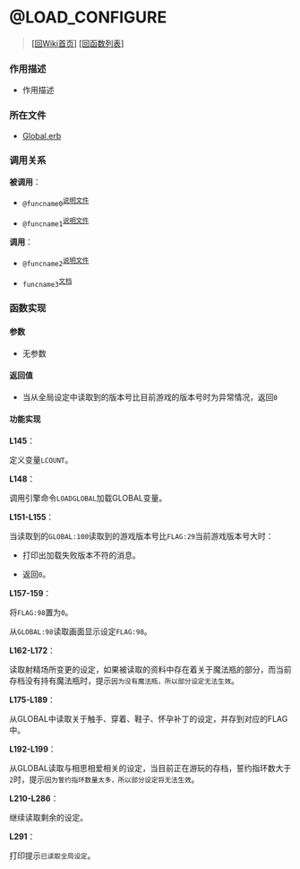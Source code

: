 ﻿# @LOAD_CONFIGURE

> [\[回Wiki首页\]](/Wiki) [\[回函数列表\]](/Wiki/erasqn_wiki/function/README.md)

### 作用描述

+ 作用描述

### 所在文件

+ [Global.erb](/ERB/Global.erb#L144-L291)

### 调用关系

**被调用**：

+ `@funcname0`<sup>[说明文件](/Wiki/erasqn_wiki/function/func_template.md)</sup>

+ `@funcname1`<sup>[说明文件](/Wiki/erasqn_wiki/function/func_template.md)</sup>

**调用**：

+ `@funcname2`<sup>[说明文件](/Wiki/erasqn_wiki/function/func_template.md)</sup>

+ `funcname3`<sup>[文档](https://osdn.net/projects/emuera/wiki/FrontPage)</sup>

### 函数实现

#### 参数

+ 无参数

#### 返回值

+ 当从全局设定中读取到的版本号比目前游戏的版本号时为异常情况，返回`0`

#### 功能实现

**L145**：

定义变量`LCOUNT`。

**L148**：

调用引擎命令`LOADGLOBAL`加载GLOBAL变量。

**L151-L155**：

当读取到的`GLOBAL:100`读取到的游戏版本号比`FLAG:29`当前游戏版本号大时：

  + 打印出加载失败版本不符的消息。

  + 返回`0`。

**L157-159**：

将`FLAG:98`置为`0`。

从`GLOBAL:98`读取画面显示设定`FLAG:98`。

**L162-L172**：

读取射精场所变更的设定，如果被读取的资料中存在着关于魔法瓶的部分，而当前存档没有持有魔法瓶时，提示`因为没有魔法瓶，所以部分设定无法生效`。

**L175-L189**：

从GLOBAL中读取关于触手、穿着、鞋子、怀孕补丁的设定，并存到对应的FLAG中。

**L192-L199**：

从GLOBAL读取与相思相爱相关的设定，当目前正在游玩的存档，誓约指环数大于`2`时，提示`因为誓约指环数量太多，所以部分设定将无法生效`。

**L210-L286**：

继续读取剩余的设定。

**L291**：

打印提示`已读取全局设定`。
